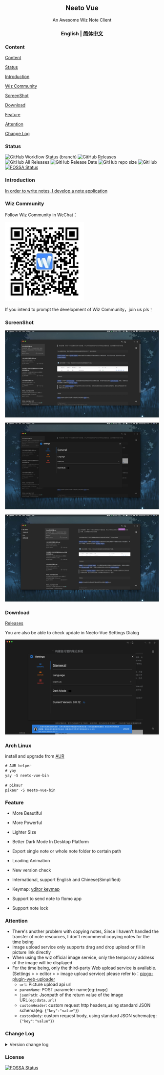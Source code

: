 <h2 align="center">Neeto Vue</h2>

<p align="center">An Awesome Wiz Note Client</p>

<h3 align="center">English | <a href="./README-zh_cn.md" target="_self">简体中文</a></h3>

### Content

[Content](#content)

[Status](#status)

[Introduction](#introduction)

[Wiz Community](#wiz-community)

[ScreenShot](#screenshot)

[Download](#download)

[Feature](#feature)

[Attention](#attention)

[Change Log](#change-log)

### Status

![GitHub Workflow Status (branch)](https://img.shields.io/github/workflow/status/TankNee/Neeto-Vue/Neeto-Vue%20Release%20Action/master?label=REALSE%20ACTION&style=for-the-badge) ![GitHub Releases](https://img.shields.io/github/downloads/TankNee/Neeto-Vue/latest/total?style=for-the-badge) ![GitHub All Releases](https://img.shields.io/github/downloads/TankNee/Neeto-Vue/total?style=for-the-badge) ![GitHub Release Date](https://img.shields.io/github/release-date/TankNee/Neeto-Vue?style=for-the-badge) ![GitHub repo size](https://img.shields.io/github/repo-size/TankNee/Neeto-Vue?style=for-the-badge) ![GitHub](https://img.shields.io/github/license/TankNee/Neeto-Vue?style=for-the-badge)
[![FOSSA Status](https://app.fossa.com/api/projects/git%2Bgithub.com%2FTankNee%2FNeeto-Vue.svg?type=shield)](https://app.fossa.com/projects/git%2Bgithub.com%2FTankNee%2FNeeto-Vue?ref=badge_shield)

### Introduction

[In order to write notes, I develop a note application](https://www.tanknee.cn/2020/10/02/%E6%88%91%E4%B8%BA%E4%BA%86%E8%AE%B0%E7%AC%94%E8%AE%B0%E6%89%8B%E5%86%99%E4%BA%86%E4%B8%80%E4%B8%AA%E5%AE%A2%E6%88%B7%E7%AB%AF/)

### Wiz Community

Follow Wiz Community in WeChat：

![qrcode_for_gh_wizcommunity](./screenshot/qrcode_for_gh_wizcommunity.png)

If you intend to prompt the development of Wiz Community，join us pls！

### ScreenShot

![image-20200925170200202](./screenshot/image-20200925170200202.png)

![image-20200925170301170](./screenshot/image-20200925170301170.png)

![image-20200925170327136](./screenshot/image-20200925170327136.png)

### Download

[Releases](https://github.com/TankNee/Neeto-Vue/releases/latest)

You are also be able to check update in Neeto-Vue Settings Dialog

![image-20201011103144579](./screenshot/image-20201011103144579.png)

### Arch Linux

install  and upgrade from [AUR](https://aur.archlinux.org/packages/neeto-vue-bin/)

```
# AUR helper
# yay
yay -S neeto-vue-bin

# pikaur
pikaur -S neeto-vue-bin
```

### Feature

- More Beautiful

- More Powerful

- Lighter Size

- Better Dark Mode In Desktop Platform

- Export single note or whole note folder to certain path

- Loading Animation

- New version check

- International, support English and Chinese(Simplified)

- Keymap: [vditor keymap](https://ld246.com/guide/markdown)

- Support to send note to flomo app

- Support note lock

### Attention

- There's another problem with copying notes, Since I haven't handled the transfer of note resources, I don't recommend copying notes for the time being
- Image upload service only supports drag and drop upload or fill in picture link directly
- When using the wiz official image service, only the temporary address of the image will be displayed
- For the time being, only the third-party Web upload service is available. (Settings > > editor > > image upload service) please refer to：[picgo-plugin-web-uploader](https://github.com/yuki-xin/picgo-plugin-web-uploader)
  - `url`: Picture upload api url
  - `paramName`: POST parameter name(eg:`image`)
  - `jsonPath`: Jsonpath of the return value of the image URL`(eg:data.url)`
  - `customHeader`: custom request http headers,using standard JSON schema(eg: `{"key":"value"}`)
  - `customBody`: custom request body, using standard JSON schema(eg: `{"key":"value"}`)

### Change Log

<details>
<summary>Version change log</summary>

## 2020 12 22 Update 0.0.23

1. To achieve a simpler image upload method: right click in the editor and select the image to upload.
2. Temporarily abandon the drag upload mode.

## 2020 12 19 Update 0.0.22

1. Add Chinese readme file
2. Improve the readme description
3. Add note locking function to make it easier to check notes.

## 2020 12 17 Update 0.0.21

1. Add flomo API support. Set > > Service > > inkjet. Then use the right-click menu in the list to send notes to flomo
2. Upgrade note editor to v3.7.1
3. Cache key naming policy adjustment

## 2020 12 03 Update 0.0.20

1. Fixed the problem that the server could not display the folder when it returned the out of order folder list

## 2020 11 30 Update 0.0.19

1. Repair the export failure when there are illegal characters in the note name

## 2020 11 27 Update 0.0.18

1. Export a single file to markdown
2. Export the entire folder to the specified directory in the format of markdown

## 2020 09 27 Update 0.0.6

1. Better login experience
2. Optimize the interface without content
3. Optimize code logic

## 2020 09 26 Update 0.0.5

1. Add GitHub to build automatically

## 2020 09 25 Update 0.0.4

1. Optimize the header display in MacOS
2. Add vdtor shortcut key, [shortcut key to check address]（ https://ld246.com/guide/markdown )
3. Optimization Icon
4. Add the Save button in the lower right corner of vdtor, but the outline button in the upper right corner has not been implemented
5. Learn from wizlite to open the links in notes
6. Optimize invalid code

## 2020 09 22 Update 0.0.3

1. Version updated to 0.0.3
2. Add drag and drop image upload
3. Drag the picture directly into the editor
4. Remember to click the location of the image to be inserted first, otherwise it will be inserted directly into the place where I last clicked. I have no way to fix it for the time being
5. Fix the size of editor area
6. Add notes to modify the date display
7. Fix the problem of missing translation

</details>

### License
[![FOSSA Status](https://app.fossa.com/api/projects/git%2Bgithub.com%2FTankNee%2FNeeto-Vue.svg?type=large)](https://app.fossa.com/projects/git%2Bgithub.com%2FTankNee%2FNeeto-Vue?ref=badge_large)
